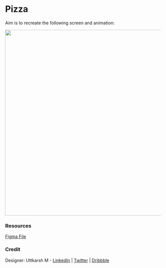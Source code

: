# Pizza

Aim is to recreate the following screen and animation:

<img src=".git_assets/pizza.gif" width="600">

### Resources

[Figma File](https://www.figma.com/file/ZzCWhNQ0rtHkKt4WOpjxw3/Pizza.-Copy?node-id=0%3A1)

### Credit

Designer: Uttkarsh M - [LinkedIn](https://www.linkedin.com/in/uttk/) | [Twitter](https://twitter.com/Uttkarsh2108) | [Dribbble](https://dribbble.com/strange_rock)
